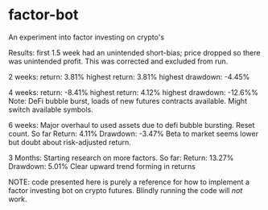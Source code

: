 # factor-bot
An experiment into factor investing on crypto's

Results:
first 1.5 week had an unintended short-bias; price dropped so there was unintended profit. This was corrected and excluded from run.

2 weeks:
return: 3.81%
highest return: 3.81%
highest drawdown: -4.45%

4 weeks: 
return: -8.41%
highest return: 4.12%
highest drawdown: -12.6%%
Note: DeFi bubble burst, loads of new futures contracts available. Might switch available symbols.

6 weeks:
Major overhaul to used assets due to defi bubble bursting. Reset count.
So far
Return: 4.11%
Drawdown: -3.47%
Beta to market seems lower but doubt about risk-adjusted return.

3 Months:
Starting research on more factors. 
So far:
Return: 13.27%
Drawdown: 5.01%
Clear upward trend forming in returns

NOTE: code presented here is purely a reference for how to implement a factor investing bot on crypto futures. Blindly running the code will *not* work.

